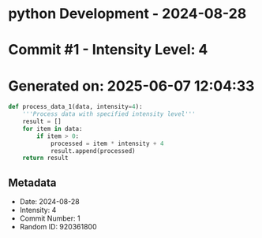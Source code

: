 ﻿# python Development - 2024-08-28
# Commit #1 - Intensity Level: 4
# Generated on: 2025-06-07 12:04:33
```python
def process_data_1(data, intensity=4):
    '''Process data with specified intensity level'''
    result = []
    for item in data:
        if item > 0:
            processed = item * intensity + 4
            result.append(processed)
    return result
```
## Metadata
- Date: 2024-08-28
- Intensity: 4
- Commit Number: 1
- Random ID: 920361800
